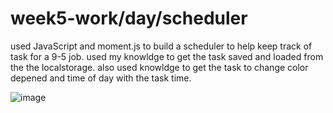 # week5-work/day/scheduler

used JavaScript and moment.js to build a scheduler to help keep track of task for a 9-5 job. used my knowldge to get the task saved and loaded from the the localstorage. also used knowldge to get the task to change color depened and time of day with the task time.

 ![image](https://user-images.githubusercontent.com/91814720/144785817-4404c85f-c361-498f-b544-26d089dc3e4c.png)


